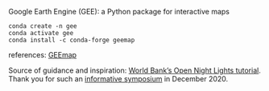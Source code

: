 Google Earth Engine (GEE):
a Python package for interactive maps

```
conda create -n gee
conda activate gee
conda install -c conda-forge geemap
```

references: [GEEmap](https://anaconda.org/conda-forge/geemap)

Source of guidance and inspiration: [World Bank’s Open Night Lights tutorial](https://worldbank.github.io/OpenNightLights/welcome.html).
Thank you for such an [informative symposium](https://www.geo4.dev/events/symposium) in December 2020.
